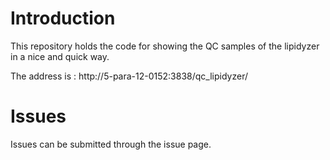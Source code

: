 # Introduction

This repository holds the code for showing the QC samples of the lipidyzer in a nice and quick way.

The address is : 
http://5-para-12-0152:3838/qc_lipidyzer/

# Issues

Issues can be submitted through the issue page.
